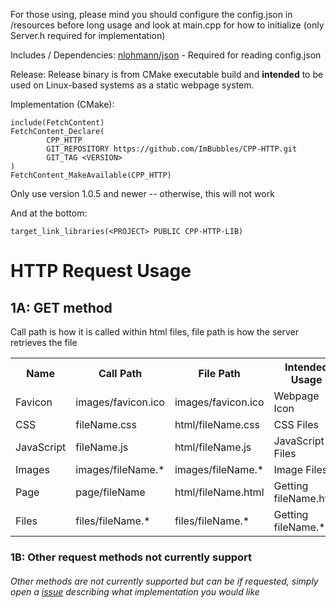 For those using, please mind you should configure the config.json in /resources before long usage and look at main.cpp for how to initialize (only Server.h required for implementation)

Includes / Dependencies:
[nlohmann/json](https://github.com/nlohmann/json) - Required for reading config.json

Release:
Release binary is from CMake executable build and **intended** to be used on Linux-based systems as a static webpage system.

Implementation (CMake):
```
include(FetchContent)
FetchContent_Declare(
        CPP_HTTP
        GIT_REPOSITORY https://github.com/ImBubbles/CPP-HTTP.git
        GIT_TAG <VERSION>
)
FetchContent_MakeAvailable(CPP_HTTP)
```
Only use version 1.0.5 and newer -- otherwise, this will not work

And at the bottom:
```
target_link_libraries(<PROJECT> PUBLIC CPP-HTTP-LIB)
```

<h1>HTTP Request Usage</h1>
<h2>1A: GET method</h3>
<p>Call path is how it is called within html files, file path is how the server retrieves the file</p>
<table>
  <tr>
    <th>Name</th>
    <th>Call Path</th>
    <th>File Path</th>
    <th>Intended Usage</th>
    <th>Forced Path</th>
  </tr>
  <tr>
    <td>Favicon</td>
    <td>images/favicon.ico</td>
    <td>images/favicon.ico</td>
    <td>Webpage Icon</td>
    <td>true</td>
  </tr>
  <tr>
    <td>CSS</td>
    <td>fileName.css</td>
    <td>html/fileName.css</td>
    <td>CSS Files</td>
    <td>true</td>
  </tr>
  <tr>
    <td>JavaScript</td>
    <td>fileName.js</td>
    <td>html/fileName.js</td>
    <td>JavaScript Files</td>
    <td>true</td>
  </tr>
  <tr>
    <td>Images</td>
    <td>images/fileName.*</td>
    <td>images/fileName.*</td>
    <td>Image Files</td>
    <td>false</td>
  </tr>
  <tr>
    <td>Page</td>
    <td>page/fileName</td>
    <td>html/fileName.html</td>
    <td>Getting fileName.html</td>
    <td>true</td>
  </tr>
  <tr>
    <td>Files</td>
    <td>files/fileName.*</td>
    <td>files/fileName.*</td>
    <td>Getting fileName.*</td>
    <td>false</td>
  </tr>
</table>
<h3>1B: Other request methods not currently support</h3>
<h6>Other methods are not currently supported but can be if requested, simply open a <a href="https://github.com/ImBubbles/CPP-HTTP/issues">issue</a> describing what implementation you would like</p>
